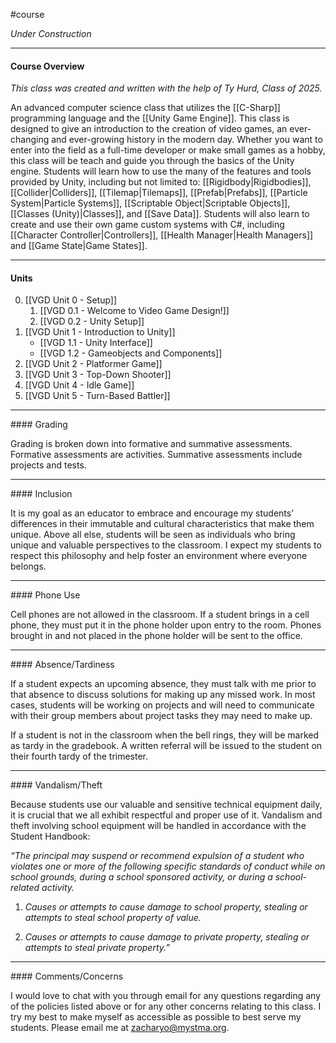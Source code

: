 #course

*Under Construction*

----
#### Course Overview

*This class was created and written with the help of Ty Hurd, Class of 2025.*

An advanced computer science class that utilizes the [[C-Sharp]] programming language and the [[Unity Game Engine]]. This class is designed to give an introduction to the creation of video games, an ever-changing and ever-growing history in the modern day. Whether you want to enter into the field as a full-time developer or make small games as a hobby, this class will be teach and guide you through the basics of the Unity engine.  Students will learn how to use the many of the features and tools provided by Unity, including but not limited to: [[Rigidbody|Rigidbodies]], [[Collider|Colliders]], [[Tilemap|Tilemaps]], [[Prefab|Prefabs]], [[Particle System|Particle Systems]], [[Scriptable Object|Scriptable Objects]], [[Classes (Unity)|Classes]], and [[Save Data]]. Students will also learn to create and use their own game custom systems with C#, including [[Character Controller|Controllers]], [[Health Manager|Health Managers]] and [[Game State|Game States]]. 

---
#### Units

0. [[VGD Unit 0 - Setup]]
	1. [[VGD 0.1 - Welcome to Video Game Design!]]
	2. [[VGD 0.2 - Unity Setup]]
1. [[VGD Unit 1 - Introduction to Unity]]
	- [[VGD 1.1 - Unity Interface]]
	- [[VGD 1.2 - Gameobjects and Components]]
2. [[VGD Unit 2 - Platformer Game]]
3. [[VGD Unit 3 - Top-Down Shooter]]
4. [[VGD Unit 4 - Idle Game]]
5. [[VGD Unit 5 - Turn-Based Battler]]

<hr>
#### Grading

Grading is broken down into formative and summative assessments. Formative assessments are activities. Summative assessments include projects and tests.

<hr>
#### Inclusion

It is my goal as an educator to embrace and encourage my students’ differences in their immutable and cultural characteristics that make them unique. Above all else, students will be seen as individuals who bring unique and valuable perspectives to the classroom. I expect my students to respect this philosophy and help foster an environment where everyone belongs.

<hr>
#### Phone Use

Cell phones are not allowed in the classroom. If a student brings in a cell phone, they must put it in the phone holder upon entry to the room. Phones brought in and not placed in the phone holder will be sent to the office.

<hr>
#### Absence/Tardiness

If a student expects an upcoming absence, they must talk with me prior to that absence to discuss solutions for making up any missed work. In most cases, students will be working on projects and will need to communicate with their group members about project tasks they may need to make up.

If a student is not in the classroom when the bell rings, they will be marked as tardy in the gradebook. A written referral will be issued to the student on their fourth tardy of the trimester.

<hr>
#### Vandalism/Theft

Because students use our valuable and sensitive technical equipment daily, it is crucial that we all exhibit respectful and proper use of it. Vandalism and theft involving school equipment will be handled in accordance with the Student Handbook:

*“The principal may suspend or recommend expulsion of a student who violates one or more of the following specific standards of conduct while on school grounds, during a school sponsored activity, or during a school-related activity.*

1. *Causes or attempts to cause damage to school property, stealing or attempts to steal school property of value.*
    
2. *Causes or attempts to cause damage to private property, stealing or attempts to steal private property.”*

<hr>
#### Comments/Concerns

I would love to chat with you through email for any questions regarding any of the policies listed above or for any other concerns relating to this class. I try my best to make myself as accessible as possible to best serve my students. Please email me at zacharyo@mystma.org.


